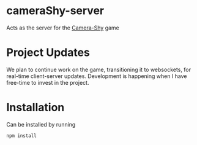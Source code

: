 # cameraShy-server
Acts as the server for the [Camera-Shy](https://github.com/eladdekel/camerashy) game

# Project Updates
We plan to continue work on the game, transitioning it to websockets, for real-time client-server updates.
Development is happening when I have free-time to invest in the project.

# Installation
Can be installed by running
```bash
npm install
```
